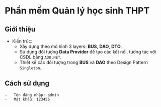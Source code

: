 # Phần mềm Quản lý học sinh THPT

## Giới thiệu

-   Kiến trúc:
    -   Xây dựng theo mô hình 3 layers: **BUS**, **DAO**, **DTO**.
    -   Sử dụng đối tượng **Data Provider** để tạo các kết nối, tương tác với CSDL bằng `ADO.NET`.
    -   Thiết kế các đối tượng trong **BUS** và **DAO** theo Design Pattern `Singleton`.

## Cách sử dụng

    -   Tên đăng nhập: admin
    -   Mật khẩu: 123456
